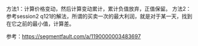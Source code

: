 方法1：计算价格变动，然后计算变动累计，累计负值放弃，正值保留。
方法2：参考session2 q121的解法，所谓的买卖一次的最大利润，就是对于某一天，找到在它之前的最小值，计算差。

参考：https://segmentfault.com/a/1190000003483697